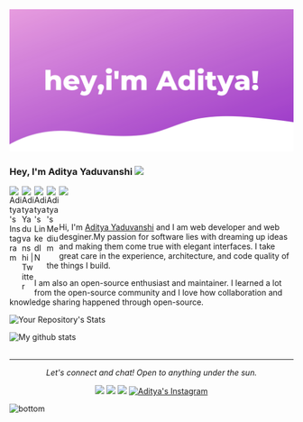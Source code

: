 

<img src="hey,i am Aditya (2).png" alt="Hero image">



### Hey, I'm Aditya Yaduvanshi <img src="https://media.giphy.com/media/hvRJCLFzcasrR4ia7z/giphy.gif" width="25px">
<a href="https://www.instagram.com/imtheaddy/">
  <img align="left" alt="Aditya's Instagram" width="22px" src="https://github.com/simple-icons/simple-icons/blob/e8b25f92753f5e5255a3a7075531da18630b5281/icons/instagram.svg" />
</a>
<a href="https://twitter.com/fixslyr">
  <img align="left" alt="Aditya Yaduvanshi | Twitter" width="22px" src="https://raw.githubusercontent.com/peterthehan/peterthehan/master/assets/twitter.svg" />
</a>
<a href="https://www.linkedin.com/in/theaditya-yaduvanshi-/">
  <img align="left" alt="Aditya's LinkedIN" width="22px" src="https://raw.githubusercontent.com/peterthehan/peterthehan/master/assets/linkedin.svg" />
</a>
<a href="https://adityayaduvanshi.medium.com/">
  <img align="left" alt="Aditya's Medium" width="22px" src="https://cdns.iconmonstr.com/wp-content/releases/preview/2018/240/iconmonstr-medium-3.png" />
</a>




![](https://visitor-badge.glitch.me/badge?page_id=adityayaduvanshi.adityayaduvanshi)

<br />








Hi, I'm [Aditya Yaduvanshi](https://www.instagram.com/fixslayrxx/) and I am web developer and web desginer.My passion for software lies with dreaming up ideas and making them come true with elegant interfaces. I take great care in the experience, architecture, and code quality of the things I build.

I am also an open-source enthusiast and maintainer. I learned a lot from the open-source community and I love how collaboration and knowledge sharing happened through open-source.


![Your Repository's Stats](https://github-readme-stats.vercel.app/api/top-langs/?username=adityayaduvanshi&theme=black-green)



![My github stats](https://github-readme-stats.vercel.app/api?username=adityayaduvanshi&show_icons=true&theme=nord)
  <br><br>
</details>



<hr>
<p align="center">
  <i>Let's connect and chat! Open to anything under the sun.</i>

  <p align="center">
    <a href="https://twitter.com/fixslyr" alt="Twitter"><img src="https://raw.githubusercontent.com/jayehernandez/jayehernandez/3f5402efef9a0ae89211a6e04609558e862ca616/readme/twitter-fill.svg"></a>
    <a href="https://www.linkedin.com/in/theadityayaduvanshi/" alt="Linkedin"><img src="https://raw.githubusercontent.com/jayehernandez/jayehernandez/3f5402efef9a0ae89211a6e04609558e862ca616/readme/linkedin-fill.svg"></a>
    <a href="mailto:aditya97y@gmail.com" alt="Contact me"><img src="https://raw.githubusercontent.com/jayehernandez/jayehernandez/3f5402efef9a0ae89211a6e04609558e862ca616/readme/mail-fill.svg"></a>
    <a href="https://www.instagram.com/imtheaddy/">
  <img alt="Aditya's Instagram" width="22px" src="https://github.com/simple-icons/simple-icons/blob/e8b25f92753f5e5255a3a7075531da18630b5281/icons/instagram.svg" />
</a>
   
  </p>

  

<img src="https://raw.githubusercontent.com/jayehernandez/jayehernandez/dcd7447c179f5a1131590b6ccba2223e879ab655/readme/bottom.svg" alt="bottom">


